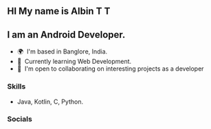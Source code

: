 ## HI My name is Albin T T 

I am an Android Developer.
--------------------------

*   🌍  I'm based in Banglore, India.
*   🧠  Currently learning Web Development.
*   🤝  I'm open to collaborating on interesting projects as a developer

### Skills

- Java, Kotlin, C, Python.

  
### Socials



